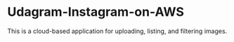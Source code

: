 # Udagram-Instagram-on-AWS
This is a cloud-based application for uploading, listing, and filtering images.
